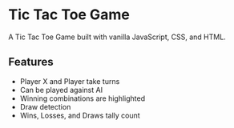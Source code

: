 # Tic Tac Toe Game

A Tic Tac Toe Game built with vanilla JavaScript, CSS, and HTML.

## Features

- Player X and Player take turns
- Can be played against AI
- Winning combinations are highlighted
- Draw detection
- Wins, Losses, and Draws tally count
